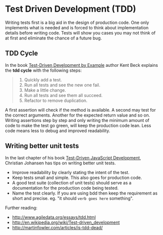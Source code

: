 # Test Driven Development (TDD)
Writing tests first is a big aid in the design of production code. One only implements what is needed and is forced to think about implementation details before writing code. Tests will show you cases you may not think of at first and eliminate the chance of a future bug.

## TDD Cycle
In the book [Test-Driven Development by Example](http://www.amazon.com/dp/0321146530/) author Kent Beck explains the **tdd cycle** with the following steps:

>1. Quickly add a test.
>2. Run all tests and see the new one fail.
>3. Make a little change.
>4. Run all tests and see them all succeed.
>5. Refactor to remove duplication.

A first assertion will check if the method is available. A second may test for the correct arguments. Another for the expected return value and so on. Writing assertions step by step and only writing the minimum amount of code to make the test go green, will keep the production code lean. Less code means less to debug and improved readability.

## Writing better unit tests
In the last chapter of his book [Test-Driven JavaScript Development](http://www.tddjs.com), Christian Johansen has tips on writing better unit tests.

- Improve readability by clearly stating the intent of the test.
- Keep tests small and simple. This also goes for production code.
- A good test suite (collection of unit tests) should serve as a documentation for the production code being tested.
- Name the test clearly. If you are using bdd then keep the requirement as short and precise. eg. "it should `verb goes here` something".

Further reading:
- http://www.agiledata.org/essays/tdd.html
- http://en.wikipedia.org/wiki/Test-driven_development
- http://martinfowler.com/articles/is-tdd-dead/
